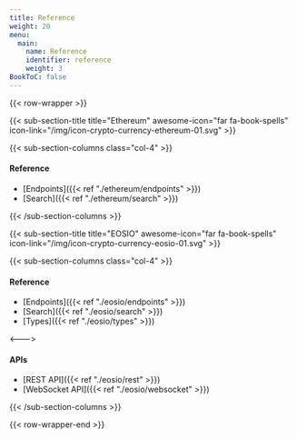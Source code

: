 ```yaml
---
title: Reference
weight: 20
menu:
  main:
    name: Reference
    identifier: reference
    weight: 3
BookToC: false
---
```

              
     
{{< row-wrapper >}}

{{< sub-section-title title="Ethereum" awesome-icon="far fa-book-spells" icon-link="/img/icon-crypto-currency-ethereum-01.svg" >}}

{{< sub-section-columns  class="col-4" >}}


#### Reference

* [Endpoints]({{< ref "./ethereum/endpoints" >}})
* [Search]({{< ref "./ethereum/search" >}})


{{< /sub-section-columns >}}


{{< sub-section-title title="EOSIO" awesome-icon="far fa-book-spells" icon-link="/img/icon-crypto-currency-eosio-01.svg" >}}

{{< sub-section-columns class="col-4" >}}

#### Reference

* [Endpoints]({{< ref "./eosio/endpoints" >}})
* [Search]({{< ref "./eosio/search" >}})
* [Types]({{< ref "./eosio/types" >}})

<--->

#### APIs

* [REST API]({{< ref "./eosio/rest" >}})
* [WebSocket API]({{< ref "./eosio/websocket" >}})

{{< /sub-section-columns >}}

{{< row-wrapper-end >}}  